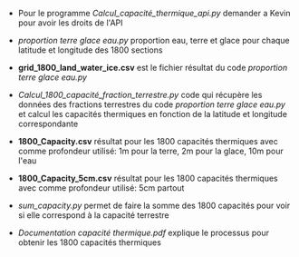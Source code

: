 - Pour le programme *Calcul_capacité_thermique_api.py* demander a Kevin pour avoir les droits de l'API

- *proportion terre glace eau.py* proportion eau, terre et glace pour chaque latitude et longitude des 1800 sections

- **grid_1800_land_water_ice.csv** est le fichier résultat du code *proportion terre glace eau.py*

- *Calcul_1800_capacité_fraction_terrestre.py* code qui récupère les données des fractions terrestres du code *proportion terre glace eau.py* et calcul les capacités thermiques en fonction de la latitude et longitude correspondante

- **1800_Capacity.csv** résultat pour les 1800 capacités thermiques avec comme profondeur utilisé: 1m pour la terre, 2m pour la glace, 10m pour l'eau

- **1800_Capacity_5cm.csv** résultat pour les 1800 capacités thermiques avec comme profondeur utilisé: 5cm partout

- *sum_capacity.py* permet de faire la somme des 1800 capacités pour voir si elle correspond à la capacité terrestre

- *Documentation capacité thermique.pdf* explique le processus pour obtenir les 1800 capacités thermiques

